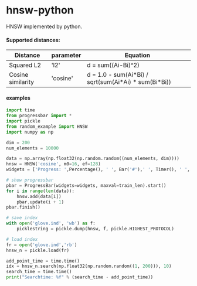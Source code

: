 # hnsw-python

HNSW implemented by python. 

#### Supported distances:

| Distance          | parameter | Equation                                                |
| ----------------- | --------- | ------------------------------------------------------- |
| Squared L2        | 'l2'      | d = sum((Ai-Bi)^2)                                      |
| Cosine similarity | 'cosine'  | d = 1.0 - sum(Ai\*Bi) / sqrt(sum(Ai\*Ai) \* sum(Bi*Bi)) |

#### examples

```python
import time
from progressbar import *
import pickle
from random_example import HNSW
import numpy as np

dim = 200
num_elements = 10000

data = np.array(np.float32(np.random.random((num_elements, dim))))
hnsw = HNSW('cosine', m0=16, ef=128)
widgets = ['Progress: ',Percentage(), ' ', Bar('#'),' ', Timer(), ' ', ETA()]

# show progressbar
pbar = ProgressBar(widgets=widgets, maxval=train_len).start()
for i in range(len(data)):
    hnsw.add(data[i])
    pbar.update(i + 1)
pbar.finish()

# save index
with open('glove.ind', 'wb') as f:
    picklestring = pickle.dump(hnsw, f, pickle.HIGHEST_PROTOCOL)

# load index
fr = open('glove.ind','rb')
hnsw_n = pickle.load(fr)

add_point_time = time.time()
idx = hnsw_n.search(np.float32(np.random.random((1, 200))), 10)
search_time = time.time()
print("Searchtime: %f" % (search_time - add_point_time))
```


